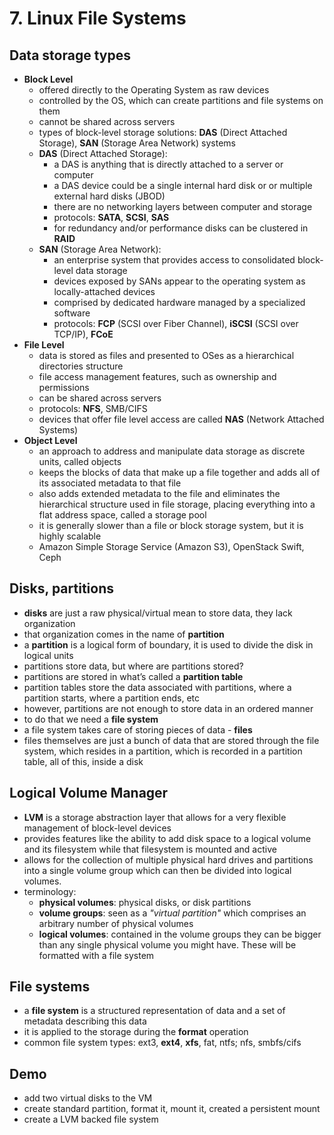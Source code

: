 # 7. Linux File Systems

## Data storage types
- **Block Level**
  - offered directly to the Operating System as raw devices
  - controlled by the OS, which can create partitions and file systems on them
  - cannot be shared across servers
  - types of block-level storage solutions: **DAS** (Direct Attached Storage), **SAN** (Storage Area Network) systems
  - **DAS** (Direct Attached Storage):
    - a DAS is anything that is directly attached to a server or computer
    - a DAS device could be a single internal hard disk or or multiple external hard disks (JBOD)
    - there are no networking layers between computer and storage
    - protocols: **SATA**, **SCSI**, **SAS**
    - for redundancy and/or performance disks can be clustered in **RAID**
  - **SAN** (Storage Area Network):
    - an enterprise system that provides access to consolidated block-level data storage
    - devices exposed by SANs appear to the operating system as locally-attached devices
    - comprised by dedicated hardware managed by a specialized software
    - protocols: **FCP** (SCSI over Fiber Channel), **iSCSI** (SCSI over TCP/IP), **FCoE**
- **File Level**
  - data is stored as files and presented to OSes as a hierarchical directories structure
  - file access management features, such as ownership and permissions
  - can be shared across servers
  - protocols: **NFS**, SMB/CIFS
  - devices that offer file level access are called **NAS** (Network Attached Systems)
- **Object Level**
  - an approach to address and manipulate data storage as discrete units, called objects
  - keeps the blocks of data that make up a file together and adds all of its associated metadata to that file
  - also adds extended metadata to the file and eliminates the hierarchical structure used in file storage, placing everything into a flat address space, called a storage pool
  - it is generally slower than a file or block storage system, but it is highly scalable
  - Amazon Simple Storage Service (Amazon S3), OpenStack Swift, Ceph


## Disks, partitions
- **disks** are just a raw physical/virtual mean to store data, they lack organization
- that organization comes in the name of **partition**
- a **partition** is a logical form of boundary, it is used to divide the disk in logical units
- partitions store data, but where are partitions stored?
- partitions are stored in what’s called a **partition table**
- partition tables store the data associated with partitions, where a partition starts, where a partition ends, etc
- however, partitions are not enough to store data in an ordered manner
- to do that we need a **file system**
- a file system takes care of storing pieces of data - **files**
- files themselves are just a bunch of data that are stored through the file system, which resides in a partition, which is recorded in a partition table, all of this, inside a disk

## Logical Volume Manager
- **LVM** is a storage abstraction layer that allows for a very flexible management of block-level devices
- provides features like the ability to add disk space to a logical volume and its filesystem while that filesystem is mounted and active
- allows for the collection of multiple physical hard drives and partitions into a single volume group which can then be divided into logical volumes.
- terminology:
  - **physical volumes**: physical disks, or disk partitions
  - **volume groups**: seen as a *"virtual partition"* which comprises an arbitrary number of physical volumes
  - **logical volumes**: contained in the volume groups they can be bigger than any single physical volume you might have. These will be formatted with a file system


## File systems
- a **file system** is a structured representation of data and a set of metadata describing this data
- it is applied to the storage during the **format** operation
- common file system types: ext3, **ext4**, **xfs**, fat, ntfs; nfs, smbfs/cifs


## Demo
- add two virtual disks to the VM
- create standard partition, format it, mount it, created a persistent mount
- create a LVM backed file system
